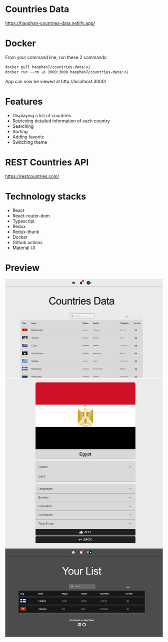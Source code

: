 # Countries Data

https://haophan-countries-data.netlify.app/

# Docker

From your command line, run these 2 commands:

    docker pull haophan7/countries-data:v1
    docker run --rm -p 3000:3000 haophan7/countries-data:v1

App can now be viewed at http://localhost:3000/

# Features

- Displaying a list of countries
- Retrieving detailed information of each country
- Searching
- Sorting
- Adding favorite
- Switching theme

# REST Countries API

https://restcountries.com/

# Technology stacks

- React
- React-router-dom
- Typescript
- Redux
- Redux-thunk
- Docker
- Github actions
- Material UI

# Preview

![homepage](media/home.png)
![country](media/country.png)
![favorite](media/favorite.png)
